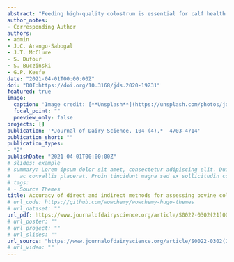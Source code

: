 ```yaml
---
abstract: "Feeding high-quality colostrum is essential for calf health and future productivity. Therefore, accurate assessment of colostrum quality is a key component of dairy farm management plans. Direct and indirect methods are available for assessment of colostrum quality; however, the indirect methods are rapid, inexpensive, and can be performed under field settings. A hierarchical latent class model fit within a Bayesian framework was used to estimate the sensitivity (Se) and specificity (Sp) of the radial immunodiffusion (RID) assay, transmission infrared (TIR) spectroscopy, and digital Brix refractometer for the assessment of low-quality bovine colostrum in Atlantic Canada dairy herds. The secondary objective of the study was to describe the distribution of herd prevalence of low-quality colostrum. Colostrum quality of 591 samples from 42 commercial Holstein dairy herds in 4 Atlantic Canada provinces was assessed using RID, TIR spectroscopy, and digital Brix refractometer. The accuracy of all tests at different Brix value thresholds was estimated using Bayesian latent class models to obtain posterior estimates [medians and 95% Bayesian credibility intervals (95% BCI)] for each parameter. Using a threshold of <23% for digital Brix refractometer and <50 g/L for RID and TIR spectroscopy, median (95% BCI) Se estimates were 73.2 (68.4–77.7), 86.2 (80.6–91.0), and 91.9% (89.0–94.2), respectively. Median (95% BCI) Sp estimates were 85.2% (81.0–88.9) for digital Brix refractometer, 99.4% (97.0–100) for RID, and 90.7% (87.8–93.2) for TIR spectroscopy. Median (95% BCI) within-herd low-quality colostrum prevalence was estimated at 32.5% (27.9–37.4). In conclusion, using digital Brix refractometer at a Brix threshold of <23% could reduce feeding of low-quality colostrum to calves and improve colostrum and calf management practices in Atlantic Canada dairy herds. The TIR spectroscopy showed high Se in detection of low-quality colostrum. However, the RID assay, which is used as the reference test in several studies, showed limited Se for detection of low-quality colostrum."
author_notes:
- Corresponding Author
authors:
- admin
- J.C. Arango-Sabogal 
- J.T. McClure
- S. Dufour
- S. Buczinski
- G.P. Keefe
date: "2021-04-01T00:00:00Z"
doi: "DOI:https://doi.org/10.3168/jds.2020-19231"
featured: true
image:
  caption: 'Image credit: [**Unsplash**](https://unsplash.com/photos/jdD8gXaTZsc)'
  focal_point: ""
  preview_only: false
projects: []
publication: '*Journal of Dairy Science, 104 (4),*  4703-4714'
publication_short: ""
publication_types:
- "2"
publishDate: "2021-04-01T00:00:00Z"
# slides: example
# summary: Lorem ipsum dolor sit amet, consectetur adipiscing elit. Duis posuere tellus
#   ac convallis placerat. Proin tincidunt magna sed ex sollicitudin condimentum.
# tags:
# - Source Themes
title: Accuracy of direct and indirect methods for assessing bovine colostrum quality using a latent class model fit within a Bayesian framework
# url_code: https://github.com/wowchemy/wowchemy-hugo-themes
# url_dataset: ""
url_pdf: https://www.journalofdairyscience.org/article/S0022-0302(21)00151-X/fulltext
# url_poster: ""
# url_project: ""
# url_slides: ""
url_source: "https://www.journalofdairyscience.org/article/S0022-0302(21)00151-X/fulltext"
# url_video: ""
---
```

